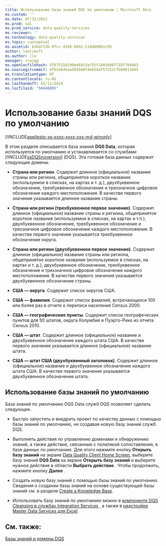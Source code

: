 ```yaml
---
title: Использование базы знаний DQS по умолчанию | Microsoft Docs
ms.custom: ''
ms.date: 07/31/2012
ms.prod: sql
ms.prod_service: data-quality-services
ms.reviewer: ''
ms.technology: data-quality-services
ms.topic: conceptual
ms.assetid: b36af13b-9fcc-4168-bb92-214d600b1c93
author: leolimsft
ms.author: lle
manager: craigg
ms.openlocfilehash: 5767515d290ed6933af55f1405b06f735f704b63
ms.sourcegitcommit: dfb1e6deaa4919a0f4e654af57252cfb09613dd5
ms.translationtype: HT
ms.contentlocale: ru-RU
ms.lasthandoff: 02/11/2019
ms.locfileid: "56040895"
---
```

# <a name="using-the-dqs-default-knowledge-base"></a>Использование базы знаний DQS по умолчанию

[!INCLUDE[appliesto-ss-xxxx-xxxx-xxx-md-winonly](../includes/appliesto-ss-xxxx-xxxx-xxx-md-winonly.md)]

  В этом разделе описывается база знаний **DQS Data**, которая используется по умолчанию и устанавливается со службами [!INCLUDE[ssDQSnoversion](../includes/ssdqsnoversion-md.md)] (DQS). Эта готовая база данных содержит следующие домены.  
  
-   **Страна или регион**. Содержит длинное (официальное) название страны или региона, общепринятое короткое название (используемое в списках, на картах и т. д.), двухбуквенное обозначение, трехбуквенное обозначение и трехзначное цифровое обозначение каждого местоположения.  В качестве первого значения указывается длинное название страны.  
  
-   **Страна или регион (трехбуквенное первое значение)**. Содержит длинное (официальное) название страны и региона, общепринятое короткое название (используемое в списках, на картах и т.п.), двухбуквенное обозначение, трехбуквенное обозначение и трехзначное цифровое обозначение каждого местоположения.  В качестве первого значения указывается трехбуквенное обозначение округа.  
  
-   **Страна или регион (двухбуквенное первое значение)**. Содержит длинное (официальное) название страны или региона, общепринятое короткое название (используемое в списках, на картах и т. д.), двухбуквенное обозначение, трехбуквенное обозначение и трехзначное цифровое обозначение каждого местоположения.  В качестве первого значения указывается двухбуквенное обозначение страны.  
  
-   **США — округа**. Содержит список округов США.  
  
-   **США — фамилия**. Содержит список фамилий, встречающихся 100 или более раз в отчете о переписи населения Census 2000.  
  
-   **США — географические пункты**. Содержит список географеческих пунктов для 50 штатов, округа Колумбия и Пуэрто-Рико из отчета Census 2010.  
  
-   **США — штат**. Содержит длинное (официальное) название и двухбуквенное обозначение каждого штата США. В качестве первого значения указывается длинное (официальное) название штата.  
  
-   **США — штат США (двухбуквенный заголовок)**. Содержит длинное (официальное) название и двухбуквенное обозначение каждого штата США. В качестве первого значения указывается двухбуквенное обозначение штата.  
  
## <a name="using-the-default-knowledge-base"></a>Использование базы знаний по умолчанию  
 База знаний по умолчанию DQS Data служб DQS позволяет сделать следующее.  
  
-   Быстро запустить и внедрить проект по качеству данных с помощью базы знаний по умолчанию, не создавая новую базу знаний служб DQS.  
  
-   Выполнять действия по управлению доменами и обнаружению знаний, а также действия, связанные с политикой сопоставления, в базе данных по умолчанию. Для этого нажмите кнопку **Открыть базу знаний** на экране [Data Quality Client Home Screen](../data-quality-services/data-quality-client-home-screen.md), выберите базу знаний **DQS Data** на экране **Открыть базу знаний** и выберите нужное действие в области **Выбрать действие** . Чтобы продолжить, нажмите кнопку **Далее** .  
  
-   Создать новую базу знаний с помощью базы знаний по умолчанию. Сведения о создании базы знаний на основе существующей базы знаний см. в разделе [Create a Knowledge Base](../data-quality-services/create-a-knowledge-base.md).  
  
-   Использовать базу знаний по умолчанию можно в [компоненте DQS Cleansing  в службах Integration Services](https://go.microsoft.com/fwlink/?LinkId=238830) , а также в [надстройке Master Data Services для Excel](../master-data-services/microsoft-excel-add-in/data-quality-matching-in-the-mds-add-in-for-excel.md).  
  
## <a name="see-also"></a>См. также:  
 [Базы знаний и домены DQS](../data-quality-services/dqs-knowledge-bases-and-domains.md)  
  
  
